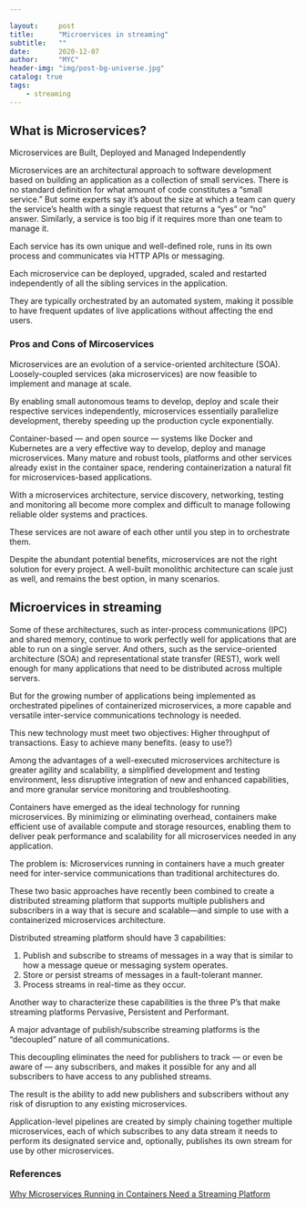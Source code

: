 ```yaml
---

layout:     post
title:      "Microervices in streaming"
subtitle:   ""
date:       2020-12-07
author:     "MYC"
header-img: "img/post-bg-universe.jpg"
catalog: true
tags:
    - streaming
---
```



## What is Microservices?

Microservices are Built, Deployed and Managed Independently

Microservices are an architectural approach to software development based on building an application as a collection of small services. There is no standard definition for what amount of code constitutes a “small service.” But some experts say it’s about the size at which a team can query the service’s health with a single request that returns a “yes” or “no” answer. Similarly, a service is too big if it requires more than one team to manage it.

Each service has its own unique and well-defined role, runs in its own process and communicates via HTTP APIs or messaging. 

Each microservice can be deployed, upgraded, scaled and restarted independently of all the sibling services in the application. 

They are typically orchestrated by an automated system, making it possible to have frequent updates of live applications without affecting the end users.

### Pros and Cons of Mircoservices

Microservices are an evolution of a service-oriented architecture (SOA). 
Loosely-coupled services (aka microservices) are now feasible to implement and manage at scale.

By enabling small autonomous teams to develop, deploy and scale their respective services independently, microservices essentially parallelize development, thereby speeding up the production cycle exponentially.

Container-based — and open source — systems like Docker and Kubernetes are a very effective way to develop, deploy and manage microservices.
Many mature and robust tools, platforms and other services already exist in the container space, rendering containerization a natural fit for microservices-based applications.


With a microservices architecture, service discovery, networking, testing and monitoring all become more complex and difficult to manage following reliable older systems and practices.

These services are not aware of each other until you step in to orchestrate them. 

Despite the abundant potential benefits, microservices are not the right solution for every project. A well-built monolithic architecture can scale just as well, and remains the best option, in many scenarios.

## Microervices in streaming

Some of these architectures, such as inter-process communications (IPC) and shared memory, continue to work perfectly well for applications that are able to run on a single server. 
And others, such as the service-oriented architecture (SOA) and representational state transfer (REST), work well enough for many applications that need to be distributed across multiple servers.

But for the growing number of applications being implemented as orchestrated pipelines of containerized microservices, a more capable and versatile inter-service communications technology is needed. 

This new technology must meet two objectives: 
Higher throughput of transactions.
Easy to achieve many benefits. (easy to use?)

Among the advantages of a well-executed microservices architecture is greater agility and scalability, a simplified development and testing environment, less disruptive integration of new and enhanced capabilities, and more granular service monitoring and troubleshooting.

Containers have emerged as the ideal technology for running microservices. By minimizing or eliminating overhead, containers make efficient use of available compute and storage resources, enabling them to deliver peak performance and scalability for all microservices needed in any application. 

The problem is: Microservices running in containers have a much greater need for inter-service communications than traditional architectures do.

These two basic approaches have recently been combined to create a distributed streaming platform that supports multiple publishers and subscribers in a way that is secure and scalable—and simple to use with a containerized microservices architecture.

Distributed streaming platform should have 3 capabilities:

1. Publish and subscribe to streams of messages in a way that is similar to how a message queue or messaging system operates.
2. Store or persist streams of messages in a fault-tolerant manner.
3. Process streams in real-time as they occur.

Another way to characterize these capabilities is the three P’s that make streaming platforms Pervasive, Persistent and Performant.

A major advantage of publish/subscribe streaming platforms is the “decoupled” nature of all communications.

This decoupling eliminates the need for publishers to track — or even be aware of — any subscribers, and makes it possible for any and all subscribers to have access to any published streams. 

The result is the ability to add new publishers and subscribers without any risk of disruption to any existing microservices.

Application-level pipelines are created by simply chaining together multiple microservices, each of which subscribes to any data stream it needs to perform its designated service and, optionally, publishes its own stream for use by other microservices. 

### References

[Why Microservices Running in Containers Need a Streaming Platform](https://thenewstack.io/microservices-running-containers-need-streaming-platform/)